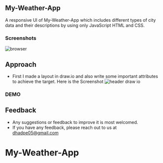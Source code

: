 ## My-Weather-App

A responsive UI of My-Weather-App which includes different types of city data and their descriptions by using only JavaScript HTML and CSS.

### Screenshots

![browser](https://user-images.githubusercontent.com/85687950/172290723-a5da38fe-7923-49fa-b520-2b65b427b07b.PNG)

## Approach

- First I made a layout in draw.io and also write some important attributes to achieve the target. Here is the Screenshot
  ![header draw io](https://user-images.githubusercontent.com/85687950/172290862-0b4cdc18-3a88-4064-b4a4-badaa9ffee92.PNG)

### DEMO

## Feedback

- Any suggestions or feedback to improve it is most welcomed.
- If you have any feedback, please reach out to us at dhadpe05@gmail.com

# My-Weather-App
